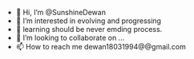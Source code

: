 - 👋 Hi, I’m @SunshineDewan
- 👀 I’m interested in evolving and progressing
- 🌱 learning should be never emding process.
- 💞️ I’m looking to collaborate on ...
- 📫 How to reach me dewan18031994@@gmail.com

<!---
SunshineDewan/SunshineDewan is a ✨ special ✨ repository because its `README.md` (this file) appears on your GitHub profile.
You can click the Preview link to take a look at your changes.
--->
